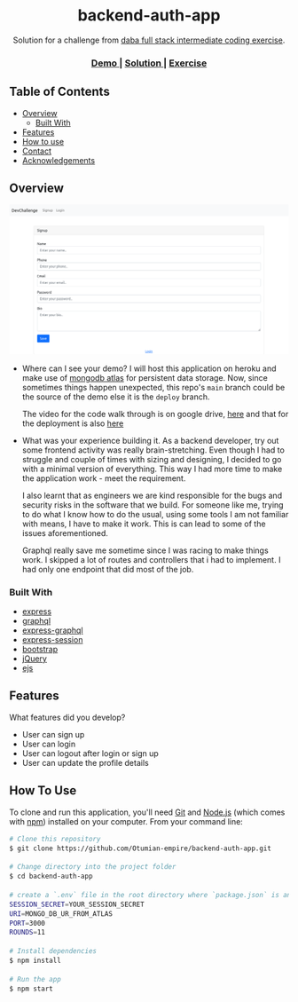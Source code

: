 <!-- Please update value in the {}  -->

<h1 align="center">backend-auth-app</h1>

<div align="center">
   Solution for a challenge from  <a href="https://investondaba.notion.site/Fullstack-Intermediate-Test-2-c911eab2a18446d4a87eb5ca938f13ad" target="_blank">daba full stack intermediate coding exercise</a>.
</div>

<div align="center">
  <h3>
    <a href="https://backend-auth-app.herokuapp.com/">
      Demo
    </a>
    <span> | </span>
    <a href="https://github.com/Otumian-empire/backend-auth-app">
      Solution
    </a>
    <span> | </span>
    <a href="https://investondaba.notion.site/Fullstack-Intermediate-Test-2-c911eab2a18446d4a87eb5ca938f13ad">
      Exercise
    </a>
  </h3>
</div>

<!-- TABLE OF CONTENTS -->

## Table of Contents

- [Overview](#overview)
  - [Built With](#built-with)
- [Features](#features)
- [How to use](#how-to-use)
- [Contact](#contact)
- [Acknowledgements](#acknowledgements)

<!-- OVERVIEW -->

## Overview

![screenshot](https://github.com/Otumian-empire/backend-auth-app/blob/main/Screenshot%202022-02-26%20at%2004-19-14%20Backend-Auth-App.png)

- Where can I see your demo?
  I will host this application on heroku and make use of [mongodb atlas](https://www.mongodb.com/atlas) for persistent data storage. Now, since sometimes things happen unexpected, this repo's `main` branch could be the source of the demo else it is the `deploy` branch.

  The video for the code walk through is on google drive, [here](https://drive.google.com/file/d/1G9i-yS_x7boFWd7qzyGVQs5TuZe6m6-h/view?usp=sharing) and that for the deployment is also [here](https://drive.google.com/file/d/1Tj2Wvkbaa1RvkNKlu91YyjjDwaRi0CMD/view?usp=sharing)

- What was your experience building it.
  As a backend developer, try out some frontend activity was really brain-stretching. Even though I had to struggle and couple of times with sizing and designing, I decided to go with a minimal version of everything. This way I had more time to make the application work - meet the requirement.

  I also learnt that as engineers we are kind responsible for the bugs and security risks in the software that we build. For someone like me, trying to do what I know how to do the usual, using some tools I am not familiar with means, I have to make it work. This is can lead to some of the issues aforementioned.

  Graphql really save me sometime since I was racing to make things work. I skipped a lot of routes and controllers that i had to implement. I had only one endpoint that did most of the job.

### Built With

- [express](http://expressjs.com/)
- [graphql](https://graphql.org/graphql-js/)
- [express-graphql](https://graphql.org/graphql-js/express-graphql/)
- [express-session](https://www.npmjs.com/package/express-session)
- [bootstrap](https://getbootstrap.com)
- [jQuery](https://jquery.com/)
- [ejs](https://ejs.co/)

## Features

What features did you develop?

- User can sign up
- User can login
- User can logout after login or sign up
- User can update the profile details

## How To Use

To clone and run this application, you'll need [Git](https://git-scm.com) and [Node.js](https://nodejs.org/en/download/) (which comes with [npm](http://npmjs.com)) installed on your computer. From your command line:

```bash
# Clone this repository
$ git clone https://github.com/Otumian-empire/backend-auth-app.git

# Change directory into the project folder
$ cd backend-auth-app

# create a `.env` file in the root directory where `package.json` is and add the following lines
SESSION_SECRET=YOUR_SESSION_SECRET
URI=MONGO_DB_UR_FROM_ATLAS
PORT=3000
ROUNDS=11

# Install dependencies
$ npm install

# Run the app
$ npm start
```

